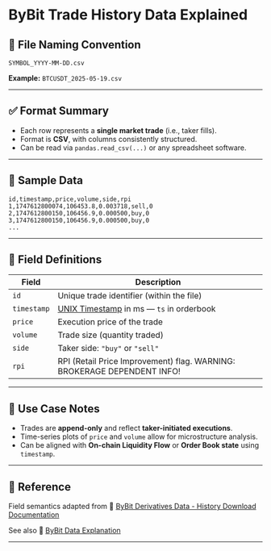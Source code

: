 # ByBit Trade History Data Explained

## 📄 File Naming Convention

```
SYMBOL_YYYY-MM-DD.csv
```

**Example:**
`BTCUSDT_2025-05-19.csv`

---

## ✅ Format Summary

* Each row represents a **single market trade** (i.e., taker fills).
* Format is **CSV**, with columns consistently structured.
* Can be read via `pandas.read_csv(...)` or any spreadsheet software.

---

## 🧪 Sample Data

```csv
id,timestamp,price,volume,side,rpi
1,1747612800074,106453.8,0.003718,sell,0
2,1747612800150,106456.9,0.000500,buy,0
3,1747612800150,106456.9,0.000500,buy,0
...
```

---

## 📂 Field Definitions

| Field       | Description                                                                             |
| ----------- | ----------------------------------------------------------                              |
| `id`        | Unique trade identifier (within the file)                                               |
| `timestamp` | [UNIX Timestamp](https://en.wikipedia.org/wiki/Unix_time) in ms — `ts` in orderbook     |
| `price`     | Execution price of the trade                                                            |
| `volume`    | Trade size (quantity traded)                                                            |
| `side`      | Taker side: `"buy"` or `"sell"`                                                         |
| `rpi`       | RPI (Retail Price Improvement) flag. WARNING: BROKERAGE DEPENDENT INFO!                 |

---

## 🧩 Use Case Notes

* Trades are **append-only** and reflect **taker-initiated executions**.
* Time-series plots of `price` and `volume` allow for microstructure analysis.
* Can be aligned with **On-chain Liquidity Flow** or **Order Book state** using `timestamp`.

---

## 📎 Reference

Field semantics adapted from
🔗 [ByBit Derivatives Data - History Download Documentation](https://www.bybit.com/derivatives/en/history-data)

See also 🔗 [ByBit Data Explanation](https://bybit-exchange.github.io/docs/tax/explain?utm_source=chatgpt.com)

---